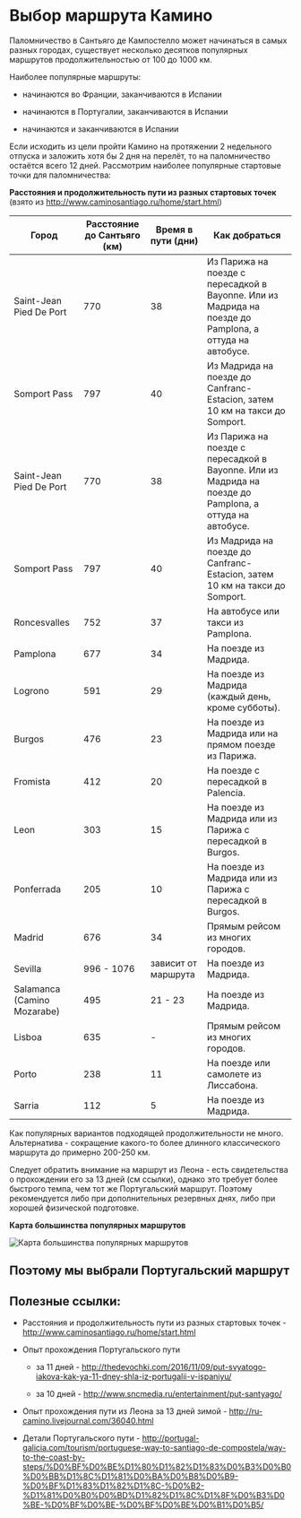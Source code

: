 # Выбор маршрута Камино

Паломничество в Сантьяго де Кампостелло может начинаться в самых разных городах, существует несколько десятков популярных маршрутов продолжительностью от 100 до 1000 км.

Наиболее популярные маршруты:

- начинаются во Франции, заканчиваются в Испании

- начинаются в Португалии, заканчиваются в Испании

- начинаются и заканчиваются в Испании

Если исходить из цели пройти Камино на протяжении 2 недельного отпуска и заложить хотя бы 2 дня на перелёт, то на паломничество остаётся всего 12 дней. Рассмотрим наиболее популярные стартовые точки для паломничества:

**Расстояния и продолжительность пути из разных стартовых точек** (взято из http://www.caminosantiago.ru/home/start.html)

| Город | Расстояние до Сантьяго (км) | Время в пути (дни) | Как добраться |
|-------|---|---|---|
| Saint-Jean Pied De Port | 770 | 38 | Из Парижа на поезде с пересадкой в Bayonne. Или из Мадрида на поезде до Pamplona, а оттуда на автобусе. |
| Somport Pass | 797 | 40 | Из Мадрида на поезде до Canfranc-Estacion, затем 10 км на такси до Somport. |
| Saint-Jean Pied De Port | 770 | 38 | Из Парижа на поезде с пересадкой в Bayonne. Или из Мадрида на поезде до Pamplona, а оттуда на автобусе. |
| Somport Pass | 797 | 40 | Из Мадрида на поезде до Canfranc-Estacion, затем 10 км на такси до Somport. |
| Roncesvalles | 752 | 37 | На автобусе или такси из Pamplona. |
| Pamplona | 677 | 34 | На поезде из Мадрида. |
| Logrono | 591 | 29 | На поезде из Мадрида (каждый день, кроме субботы). |
| Burgos | 476 | 23 | На поезде из Мадрида или на прямом поезде из Парижа. |
| Fromista | 412 | 20 | На поезде с пересадкой в Palencia. |
| Leon | 303 | 15 | На поезде из Мадрида или из Парижа с пересадкой в Burgos. |
| Ponferrada | 205 | 10 | На поезде из Мадрида или из Парижа с пересадкой в Burgos. |
| Madrid | 676 | 34 | Прямым рейсом из многих городов. |
| Sevilla | 996 - 1076 | зависит от маршрута | На поезде из Мадрида. |
| Salamanca (Camino Mozarabe) | 495 | 21 - 23 | На поезде из Мадрида. |
| Lisboa | 635 | - | Прямым рейсом из многих городов. |
| Porto | 238 | 11 | На поезде или самолете из Лиссабона. |
| Sarria | 112 | 5 | На поезде из Мадрида. |

Как популярных вариантов подходящей продолжительности не много. Альтернатива - сокращение какого-то более длинного классического маршрута до примерно 200-250 км.

Следует обратить внимание на маршрут из Леона - есть свидетельства о прохождении его за 13 дней (см ссылки), однако это требует более быстрого темпа, чем тот же Португальский маршрут. Поэтому рекомендуется либо при дополнительных резервных днях, либо при хорошей физической подготовке.

**Карта большинства популярных маршрутов**

![Карта большинства популярных маршрутов](http://www.caminosantiago.ru/home/images/p003_1_01.png "Карта большинства популярных маршрутов")

## Поэтому мы выбрали Португальский маршрут


## Полезные ссылки:

- Расстояния и продолжительность пути из разных стартовых точек - http://www.caminosantiago.ru/home/start.html

- Опыт прохождения Португальского пути

   - за 11 дней - http://thedevochki.com/2016/11/09/put-svyatogo-iakova-kak-ya-11-dney-shla-iz-portugalii-v-ispaniyu/
   
   - за 10 дней - http://www.sncmedia.ru/entertainment/put-santyago/
   
- Опыт прохождения пути из Леона за 13 дней зимой - http://ru-camino.livejournal.com/36040.html
   
- Детали Португальского пути - http://portugal-galicia.com/tourism/portuguese-way-to-santiago-de-compostela/way-to-the-coast-by-steps/%D0%BF%D0%BE%D1%80%D1%82%D1%83%D0%B3%D0%B0%D0%BB%D1%8C%D1%81%D0%BA%D0%B8%D0%B9-%D0%BF%D1%83%D1%82%D1%8C-%D0%B2-%D1%81%D0%B0%D0%BD%D1%82%D1%8C%D1%8F%D0%B3%D0%BE-%D0%BF%D0%BE-%D0%BF%D0%BE%D0%B1%D0%B5/
